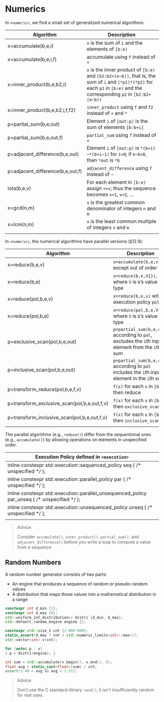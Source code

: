 # Numerics

In `<numeric>`, we find a small set of generalized numerical algorithms:

| Algorithm | Description |
| --- | --- |
| x=accumulate(b,e,i)              | `x` is the sum of `i` and the elements of `[b:e)` |
| x=accumulate(b,e,i,f)            | accumulate using `f` instead of `+` |
| x=inner_product(b,e,b2,i)        | `x` is the inner product of `[b:e)` and `[b2:b2+(e−b))`, that is, the sum of `i` and `(*p1)*(*p2)` for each `p1` in `[b:e)` and the corresponding `p2` in `[b2:b2+(e−b))` |
| x=inner_product(b,e,b2,i,f,f2)   | `inner_product` using `f` and `f2` instead of `+` and `*` |
| p=partial_sum(b,e,out)           | Element `i` of `[out:p)` is the sum of elements `[b:b+i]` |
| p=partial_sum(b,e,out,f)         | `partial_sum` using `f` instead of `+` |
| p=adjacent_difference(b,e,out)   | Element `i` of `[out:p)` is `*(b+i)−*(b+i−1)` for `i>0`; if `e−b>0`, then `*out` is `*b` |
| p=adjacent_difference(b,e,out,f) | `adjacent_difference` using `f` instead of `−` |
| iota(b,e,v)                      | For each element in `[b:e)` assign `++v`; thus the sequence becomes `v+1`, `v+2`, ... |
| x=gcd(n,m)                       | `x` is the greatest common denominator of integers `n` and `m` |
| x=lcm(n,m)                       | `x` is the least common multiple of integers `n` and `m` |
| | |

In `<numeric>`, the numerical algorithms have parallel versions (§12.9):

| Algorithm | Description |
| --- | --- |
| x=reduce(b,e,v)                             | `x=accumulate(b,e,v)`, except out of order |
| x=reduce(b,e)                               | `x=reduce(b,e,V{})`, where `V` is `b`’s value type |
| x=reduce(pol,b,e,v)                         | `x=reduce(b,e,v)` with execution policy `pol` |
| x=reduce(pol,b,e)                           | `x=reduce(pol,b,e,V{})`, where `V` is `b`’s value type |
| p=exclusive_scan(pol,b,e,out)               | `p=partial_sum(b,e,out)` according to `pol`, excludes the `i`th input element from the `i`th sum |
| p=inclusive_scan(pol,b,e,out)               | `p=partial_sum(b,e,out)` according to `pol` includes the `i`th input element in the `i`th sum |
| p=transform_reduce(pol,b,e,f,v)             | `f(x)` for each `x` in `[b:e)`, then reduce |
| p=transform_exclusive_scan(pol,b,e,out,f,v) | `f(x)` for each `x` in `[b:e)`, then `exclusive_scan` |
| p=transform_inclusive_scan(pol,b,e,out,f,v) | `f(x)` for each `x` in `[b:e)`, then `inclusive_scan` |
| | |

The parallel algorithms (e.g., `reduce()`) differ from the sequentional ones (e.g., `accumulate()`) by allowing operations on elements in unspecified order.

| Execution Policy defined in `<execution>` |
| --- |
| inline constexpr std::execution::sequenced_policy seq { /* unspecified */ }; |
| inline constexpr std::execution::parallel_policy par { /* unspecified */ }; |
| inline constexpr std::execution::parallel_unsequenced_policy par_unseq { /* unspecified */ }; |
| inline constexpr std::execution::unsequenced_policy unseq { /* unspecified */ }; |
| |

> Advice
>
> Consider `accumulate()`, `inner_product()`, `partial_sum()`, and `adjacent_difference()` before you write a loop to compute a value from a sequence

## Random Numbers

A random number generator consists of two parts:
- An engine that produces a sequence of random or pseudo-random values
- A distribution that maps those values into a mathematical distribution in a range

```c++
constexpr int d_min {1};
constexpr int d_max {6};
std::uniform_int_distribution<> distri {d_min, d_max};
std::default_random_engine engine {};

constexpr std::size_t cnt {1'000'000};
static_assert(d_max * cnt < std::numeric_limits<int>::max());
std::vector<int> v(cnt);

for (auto& p : v)
{ p = distri(engine); }

int sum = std::accumulate(v.begin(), v.end(), 0);
float avg = static_cast<float>(sum) / cnt;
assert(3.49 < avg && avg < 3.51);
```

> Advice
>
> Don’t use the C standard-library `rand()`; it isn’t insufficiently random for real uses.
